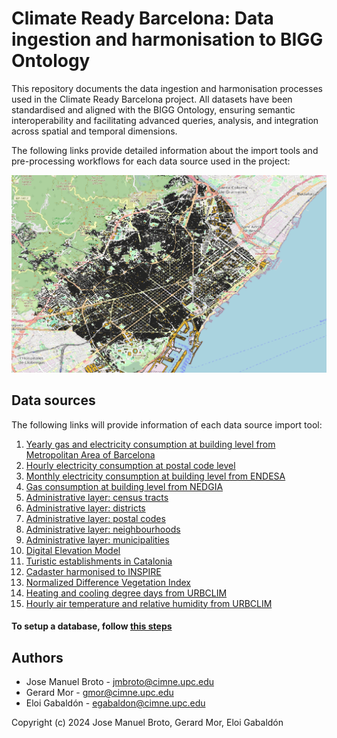 # Climate Ready Barcelona: Data ingestion and harmonisation to BIGG Ontology

This repository documents the data ingestion and harmonisation processes used in the Climate Ready Barcelona project. All datasets have been standardised and aligned with the BIGG Ontology, ensuring semantic interoperability and facilitating advanced queries, analysis, and integration across spatial and temporal dimensions.

The following links provide detailed information about the import tools and pre-processing workflows for each data source used in the project:

![barcelona](resources/barcelona.png)

## Data sources

The following links will provide information of each data source import tool:

1. [Yearly gas and electricity consumption at building level from Metropolitan Area of Barcelona](sources/AMB_consumptions/README.md)
2. [Hourly electricity consumption at postal code level](sources/Datadis/README.md)
3. [Monthly electricity consumption at building level from ENDESA](sources/Endesa/README.md)
4. [Gas consumption at building level from NEDGIA](sources/Nedgia/README.md)
5. [Administrative layer: census tracts](sources/CensusTracts/README.md)
6. [Administrative layer: districts](sources/Districts/README.md)
7. [Administrative layer: postal codes](sources/PostalCodes/README.md)
8. [Administrative layer: neighbourhoods](sources/Neighbourhoods/README.md)
9. [Administrative layer: municipalities](sources/Municipalities/README.md)
10. [Digital Elevation Model](sources/EMG/README.md)
11. [Turistic establishments in Catalonia](sources/HUTS/README.md)
12. [Cadaster harmonised to INSPIRE](sources/Inspire/README.md)
13. [Normalized Difference Vegetation Index](sources/NDVI/README.md)
14. [Heating and cooling degree days from URBCLIM](sources/UrbClim/README.md)
15. [Hourly air temperature and relative humidity from URBCLIM](sources/Weather/README.md)

#### To setup a database, follow [this steps](setup.md)

## Authors
- Jose Manuel Broto - jmbroto@cimne.upc.edu
- Gerard Mor - gmor@cimne.upc.edu
- Eloi Gabaldón - egabaldon@cimne.upc.edu
  
Copyright (c) 2024 Jose Manuel Broto, Gerard Mor, Eloi Gabaldón
